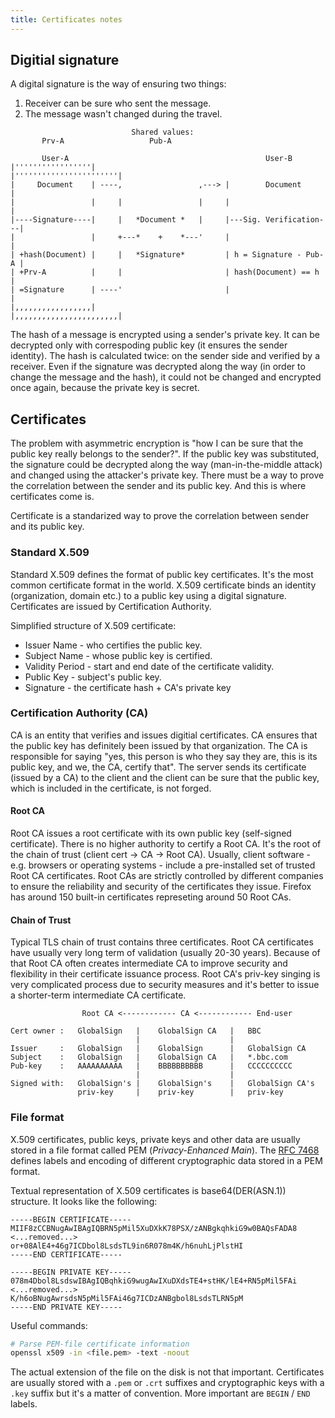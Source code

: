```yaml
---
title: Certificates notes
---
```


## Digitial signature

A digital signature is the way of ensuring two things:

1. Receiver can be sure who sent the message.
2. The message wasn't changed during the travel.

```text
                           Shared values:
       Prv-A                   Pub-A              
                            
       User-A                                            User-B     
|'''''''''''''''''|                             |'''''''''''''''''''''''|
|     Document    | ----,                 ,---> |        Document       |
|                 |     |                 |     |                       |
|----Signature----|     |   *Document *   |     |---Sig. Verification---|
|                 |     +---*    +    *---'     |                       |
| +hash(Document) |     |   *Signature*         | h = Signature - Pub-A |
| +Prv-A          |     |                       | hash(Document) == h   |
| =Signature      | ----'                       |                       |
|,,,,,,,,,,,,,,,,,|                             |,,,,,,,,,,,,,,,,,,,,,,,|
```

The hash of a message is encrypted using a sender's private key. It can be decrypted only with correspoding public key (it ensures the sender identity). The hash is calculated twice: on the sender side and verified by a receiver. Even if the signature was decrypted along the way (in order to change the message and the hash), it could not be changed and encrypted once again, because the private key is secret.

## Certificates

The problem with asymmetric encryption is "how I can be sure that the public key really belongs to the sender?". If the public key was substituted, the signature could be decrypted along the way (man-in-the-middle attack) and changed using the attacker's private key. There must be a way to prove the correlation between the sender and its public key. And this is where certificates come is.

Certificate is a standarized way to prove the correlation between sender and its public key.

### Standard X.509
Standard X.509 defines the format of public key certificates. It's the most common certificate format in the world. X.509 certificate binds an identity (organization, domain etc.) to a public key using a digital signature. Certificates are issued by Certification Authority.

Simplified structure of X.509 certificate:

* Issuer Name - who certifies the public key.
* Subject Name - whose public key is certified.
* Validity Period - start and end date of the certificate validity.
* Public Key - subject's public key.
* Signature - the certificate hash + CA's private key

### Certification Authority (CA)
CA is an entity that verifies and issues digitial certificates. CA ensures that the public key has definitely been issued by that organization. The CA is responsible for saying "yes, this person is who they say they are, this is its public key, and we, the CA, certify that". The server sends its certificate (issued by a CA) to the client and the client can be sure that the public key, which is included in the certificate, is not forged.

#### Root CA
Root CA issues a root certificate with its own public key (self-signed certificate). There is no higher authority to certify a Root CA. It's the root of the chain of trust (client cert -> CA -> Root CA). Usually, client software - e.g. browsers or operating systems - include a pre-installed set of trusted Root CA certificates. Root CAs are strictly controlled by different companies to ensure the reliability and security of the certificates they issue. Firefox has around 150 built-in certificates represeting around 50 Root CAs.

#### Chain of Trust

Typical TLS chain of trust contains three certificates. Root CA certificates have usually very long term of validation (usually 20-30 years). Because of that Root CA often creates intermediate CA to improve security and flexibility in their certificate issuance process. Root CA's priv-key singing is very complicated process due to security measures and it's better to issue a shorter-term intermediate CA certificate.

```text
                Root CA <------------ CA <------------ End-user
           
Cert owner :   GlobalSign   |    GlobalSign CA   |   BBC
                            |                    |         
Issuer     :   GlobalSign   |    GlobalSign      |   GlobalSign CA
Subject    :   GlobalSign   |    GlobalSign CA   |   *.bbc.com
Pub-key    :   AAAAAAAAAA   |    BBBBBBBBBB      |   CCCCCCCCCC
                            |                    |
Signed with:   GlobalSign's |    GlobalSign's    |   GlobalSign CA's 
               priv-key     |    priv-key        |   priv-key
```

### File format
X.509 certificates, public keys, private keys and other data are usually stored in a file format called PEM (_Privacy-Enhanced Main_). The [RFC 7468](https://datatracker.ietf.org/doc/html/rfc7468) defines labels and encoding of different cryptographic data stored in a PEM format.

Textual representation of X.509 certificates is base64(DER(ASN.1)) structure. It looks like the following:

```text
-----BEGIN CERTIFICATE-----
MIIF8zCCBNugAwIBAgIQBRN5pMil5XuDXkK78PSX/zANBgkqhkiG9w0BAQsFADA8
<...removed...>
or+08AlE4+46g7ICDbol8LsdsTL9in6R078m4K/h6nuhLjPlstHI
-----END CERTIFICATE-----

-----BEGIN PRIVATE KEY-----
078m4Dbol8LsdswIBAgIQBqhkiG9wugAwIXuDXdsTE4+stHK/lE4+RN5pMil5FAi
<...removed...>
K/h6oBNugAwrsdsN5pMil5FAi46g7ICDzANBgbol8LsdsTLRN5pM
-----END PRIVATE KEY-----
```

Useful commands:

```bash
# Parse PEM-file certificate information
openssl x509 -in <file.pem> -text -noout
```

The actual extension of the file on the disk is not that important. Certificates are usually stored with a `.pem` or `.crt` suffixes and cryptographic keys with a `.key` suffix but it's a matter of convention. More important are `BEGIN` / `END` labels.
